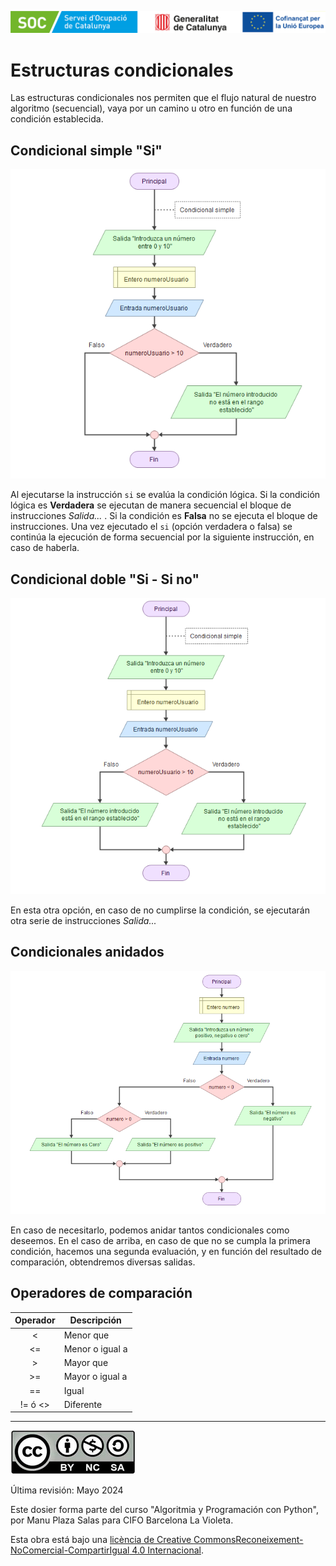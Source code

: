 ![1715583104567](image/02_estructuras_condicionales/1715583104567.png)

# Estructuras condicionales

Las estructuras condicionales nos permiten que el flujo natural de nuestro algoritmo (secuencial), vaya por un camino u otro en función de una condición establecida.

## Condicional simple "Si"

![1715583380038](image/02_estructuras_condicionales/1715583380038.png)

Al ejecutarse la instrucción `si` se evalúa la condición lógica. Si la condición lógica es **Verdadera** se ejecutan de manera secuencial el bloque de instrucciones  *Salida...* . Si la condición es **Falsa** no se ejecuta el bloque de instrucciones. Una vez ejecutado el `si` (opción verdadera o falsa) se continúa la ejecución de forma secuencial por la siguiente instrucción, en caso de haberla.

## Condicional doble "Si - Si no"

![1715583530692](image/02_estructuras_condicionales/1715583530692.png)

En esta otra opción, en caso de no cumplirse la condición, se ejecutarán otra serie de instrucciones *Salida...* 

## Condicionales anidados

![1715583646797](image/02_estructuras_condicionales/1715583646797.png)

En caso de necesitarlo, podemos anidar tantos condicionales como deseemos. En el caso de arriba, en caso de que no se cumpla la primera condición, hacemos una segunda evaluación, y en función del resultado de comparación, obtendremos diversas salidas.

## Operadores de comparación

| Operador | Descripción    |
| :------: | --------------- |
|    <    | Menor que       |
|    <=    | Menor o igual a |
|    >    | Mayor que       |
|    >=    | Mayor o igual a |
|    ==    | Igual           |
| != ó <> | Diferente       |


---



![1715583887766](image/02_estructuras_condicionales/1715583887766.png)


Última revisión: Mayo 2024

Este dosier forma parte del curso "Algoritmia y Programación con Python", por Manu Plaza Salas para  CIFO Barcelona La Violeta.

Esta obra está bajo una [licència](http://creativecommons.org/licenses/by-nc-sa/4.0/)[ de Creative ](http://creativecommons.org/licenses/by-nc-sa/4.0/)[Commons](http://creativecommons.org/licenses/by-nc-sa/4.0/)[Reconeixement-NoComercial-CompartirIgual](http://creativecommons.org/licenses/by-nc-sa/4.0/)[ 4.0 Internacional](http://creativecommons.org/licenses/by-nc-sa/4.0/).
